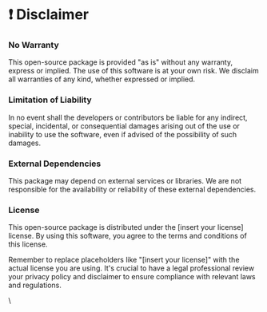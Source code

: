 # ❗ Disclaimer

### **No Warranty**&#x20;

This open-source package is provided "as is" without any warranty, express or implied. The use of this software is at your own risk. We disclaim all warranties of any kind, whether expressed or implied.

### **Limitation of Liability**&#x20;

In no event shall the developers or contributors be liable for any indirect, special, incidental, or consequential damages arising out of the use or inability to use the software, even if advised of the possibility of such damages.

### **External Dependencies**

This package may depend on external services or libraries. We are not responsible for the availability or reliability of these external dependencies.

### **License**&#x20;

This open-source package is distributed under the \[insert your license] license. By using this software, you agree to the terms and conditions of this license.

Remember to replace placeholders like "\[insert your license]" with the actual license you are using. It's crucial to have a legal professional review your privacy policy and disclaimer to ensure compliance with relevant laws and regulations.

\
